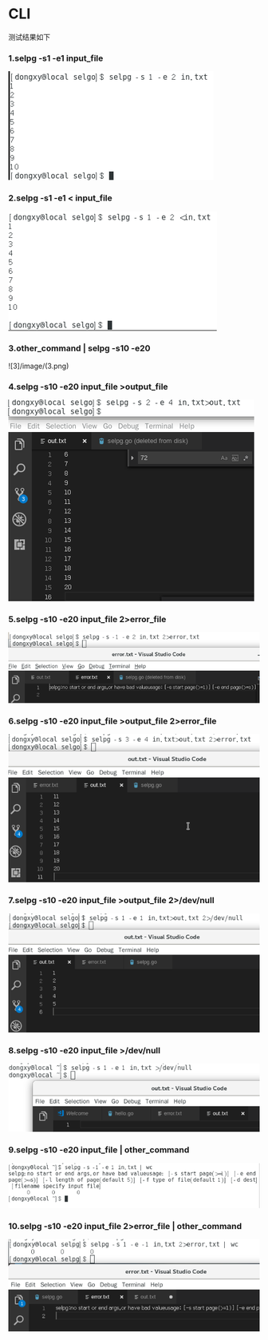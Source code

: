 # CLI
测试结果如下
### 1.selpg -s1 -e1 input_file  
  ![1](/image/1.png)  
### 2.selpg -s1 -e1 < input_file  
  ![2](/image/2.png)  
### 3.other_command | selpg -s10 -e20  
  ![3]/image/(3.png)  
### 4.selpg -s10 -e20 input_file >output_file  
  ![4](/image/4.png)  
### 5.selpg -s10 -e20 input_file 2>error_file  
  ![5](/image/5.png)  
### 6.selpg -s10 -e20 input_file >output_file 2>error_file  
  ![6](/image/6.png)  
### 7.selpg -s10 -e20 input_file >output_file 2>/dev/null  
  ![7](/image/7.png)  
### 8.selpg -s10 -e20 input_file >/dev/null  
  ![8](/image/8.png)  
### 9.selpg -s10 -e20 input_file | other_command  
  ![9](/image/9.png)  
### 10.selpg -s10 -e20 input_file 2>error_file | other_command  
  ![10](/image/10.png)  
